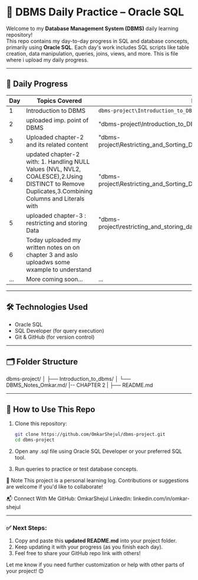 # 💾 DBMS Daily Practice – Oracle SQL

Welcome to my **Database Management System (DBMS)** daily learning repository!  
This repo contains my day-to-day progress in SQL and database concepts, primarily using **Oracle SQL**. Each day's work includes SQL scripts like table creation, data manipulation, queries, joins, views, and more.
This is file where i upload my daily progress.

---

## 📅 Daily Progress

| Day | Topics Covered         | Files                                  |
|-----|------------------------|----------------------------------------|
| 1   |Introduction to DBMS    | `dbms-project\Introduction_to_DBMS`      
| 2   |uploaded imp. point of DBMS| "dbms-project\Introduction_to_DBMS\DBMS_Notes_Omkar.md'|
| 3   |Uploaded chapter-2 and its related content| "dbms-project\Restricting_and_Sorting_Data\Restricting_and_Sorting_Data.md"|
| 4   |updated chapter-2 with: 1. Handling NULL Values (NVL, NVL2, COALESCE),2.Using DISTINCT to Remove Duplicates,3.Combining Columns and Literals with | "dbms-project\Restricting_and_Sorting_Data\Restricting_and_Sorting_Data.md"|
| 5 | uploaded chapter-3 : restricting and storing Data| "dbms-project\restricting_and_storing_data\Restricting_and_Sorting_Data.md"|
| 6 | Today uploaded my written notes on on chapter 3 and aslo uploadws some wxample to understand|
| ... | More coming soon...    | ...                                    |

---

## 🛠️ Technologies Used

- Oracle SQL
- SQL Developer (for query execution)
- Git & GitHub (for version control)

---

## 🗂️ Folder Structure
dbms-project/
│
├── Introduction_to_dbms/
│   └── DBMS_Notes_Omkar.md/
|-- CHAPTER 2
|
├── README.md


---

## 🚀 How to Use This Repo

1. Clone this repository:
   ```bash
   git clone https://github.com/OmkarShejul/dbms-project.git
   cd dbms-project
2. Open any .sql file using Oracle SQL Developer or your preferred SQL tool.

3. Run queries to practice or test database concepts.

📌 Note
This project is a personal learning log.
Contributions or suggestions are welcome if you'd like to collaborate!

📬 Connect With Me
GitHub: OmkarShejul
LinkedIn: linkedin.com/in/omkar-shejul


---

### ✅ Next Steps:
1. Copy and paste this **updated README.md** into your project folder.
2. Keep updating it with your progress (as you finish each day).
3. Feel free to share your GitHub repo link with others!

Let me know if you need further customization or help with other parts of your project! 😊
